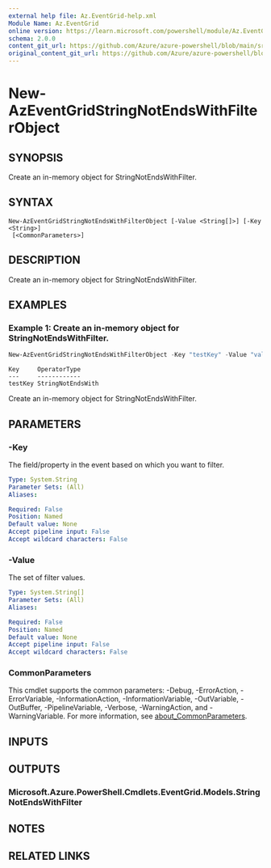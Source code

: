 ```yaml
---
external help file: Az.EventGrid-help.xml
Module Name: Az.EventGrid
online version: https://learn.microsoft.com/powershell/module/Az.EventGrid/new-azeventgridstringnotendswithfilterobject
schema: 2.0.0
content_git_url: https://github.com/Azure/azure-powershell/blob/main/src/EventGrid/EventGrid/help/New-AzEventGridStringNotEndsWithFilterObject.md
original_content_git_url: https://github.com/Azure/azure-powershell/blob/main/src/EventGrid/EventGrid/help/New-AzEventGridStringNotEndsWithFilterObject.md
---
```


# New-AzEventGridStringNotEndsWithFilterObject

## SYNOPSIS
Create an in-memory object for StringNotEndsWithFilter.

## SYNTAX

```
New-AzEventGridStringNotEndsWithFilterObject [-Value <String[]>] [-Key <String>]
 [<CommonParameters>]
```

## DESCRIPTION
Create an in-memory object for StringNotEndsWithFilter.

## EXAMPLES

### Example 1: Create an in-memory object for StringNotEndsWithFilter.
```powershell
New-AzEventGridStringNotEndsWithFilterObject -Key "testKey" -Value "value1","value2"
```

```output
Key     OperatorType
---     ------------
testKey StringNotEndsWith
```

Create an in-memory object for StringNotEndsWithFilter.

## PARAMETERS

### -Key
The field/property in the event based on which you want to filter.

```yaml
Type: System.String
Parameter Sets: (All)
Aliases:

Required: False
Position: Named
Default value: None
Accept pipeline input: False
Accept wildcard characters: False
```

### -Value
The set of filter values.

```yaml
Type: System.String[]
Parameter Sets: (All)
Aliases:

Required: False
Position: Named
Default value: None
Accept pipeline input: False
Accept wildcard characters: False
```

### CommonParameters
This cmdlet supports the common parameters: -Debug, -ErrorAction, -ErrorVariable, -InformationAction, -InformationVariable, -OutVariable, -OutBuffer, -PipelineVariable, -Verbose, -WarningAction, and -WarningVariable. For more information, see [about_CommonParameters](http://go.microsoft.com/fwlink/?LinkID=113216).

## INPUTS

## OUTPUTS

### Microsoft.Azure.PowerShell.Cmdlets.EventGrid.Models.StringNotEndsWithFilter

## NOTES

## RELATED LINKS
